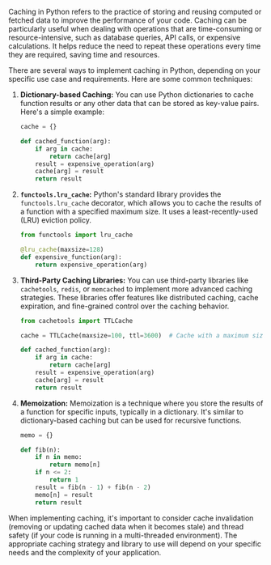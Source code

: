 Caching in Python refers to the practice of storing and reusing computed or fetched data to improve the performance of your code. Caching can be particularly useful when dealing with operations that are time-consuming or resource-intensive, such as database queries, API calls, or expensive calculations. It helps reduce the need to repeat these operations every time they are required, saving time and resources.

There are several ways to implement caching in Python, depending on your specific use case and requirements. Here are some common techniques:

1. **Dictionary-based Caching:**
   You can use Python dictionaries to cache function results or any other data that can be stored as key-value pairs. Here's a simple example:

   ```python
   cache = {}

   def cached_function(arg):
       if arg in cache:
           return cache[arg]
       result = expensive_operation(arg)
       cache[arg] = result
       return result
   ```

2. **`functools.lru_cache`:**
   Python's standard library provides the `functools.lru_cache` decorator, which allows you to cache the results of a function with a specified maximum size. It uses a least-recently-used (LRU) eviction policy.

   ```python
   from functools import lru_cache

   @lru_cache(maxsize=128)
   def expensive_function(arg):
       return expensive_operation(arg)
   ```

3. **Third-Party Caching Libraries:**
   You can use third-party libraries like `cachetools`, `redis`, or `memcached` to implement more advanced caching strategies. These libraries offer features like distributed caching, cache expiration, and fine-grained control over the caching behavior.

   ```python
   from cachetools import TTLCache

   cache = TTLCache(maxsize=100, ttl=3600)  # Cache with a maximum size of 100 and a time-to-live of 1 hour

   def cached_function(arg):
       if arg in cache:
           return cache[arg]
       result = expensive_operation(arg)
       cache[arg] = result
       return result
   ```

4. **Memoization:**
   Memoization is a technique where you store the results of a function for specific inputs, typically in a dictionary. It's similar to dictionary-based caching but can be used for recursive functions.

   ```python
   memo = {}

   def fib(n):
       if n in memo:
           return memo[n]
       if n <= 2:
           return 1
       result = fib(n - 1) + fib(n - 2)
       memo[n] = result
       return result
   ```

When implementing caching, it's important to consider cache invalidation (removing or updating cached data when it becomes stale) and thread safety (if your code is running in a multi-threaded environment). The appropriate caching strategy and library to use will depend on your specific needs and the complexity of your application.
